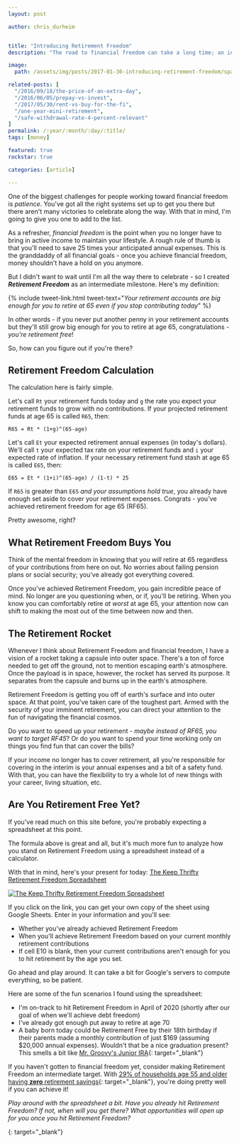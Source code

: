 ```yaml
---
layout: post

author: chris_durheim


title: "Introducing Retirement Freedom"
description: "The road to financial freedom can take a long time; an intermediate step to celebrate is Retirement Freedom - never heard of it? That's because I made it up"

image:
  path: /assets/img/posts/2017-01-30-introducing-retirement-freedom/space-capsule.jpg

related-posts: [
  "/2016/09/18/the-price-of-an-extra-day",
  "/2016/06/05/prepay-vs-invest",
  "/2017/05/30/rent-vs-buy-for-the-fi",
  "/one-year-mini-retirement",
  "/safe-withdrawal-rate-4-percent-relevant"
]
permalink: /:year/:month/:day/:title/
tags: [money]

featured: true
rockstar: true

categories: [article]

---
```


One of the biggest challenges for people working toward financial freedom is _patience_. You've got all the right systems set up to get you there but there aren't many victories to celebrate along the way. With that in mind, I'm going to give you one to add to the list.

As a refresher, _financial freedom_ is the point when you no longer have to bring in active income to maintain your lifestyle. A rough rule of thumb is that you'll need to save 25 times your anticipated annual expenses. This is the granddaddy of all financial goals - once you achieve financial freedom, money shouldn't have a hold on you anymore.

But I didn't want to wait until I'm all the way there to celebrate - so I created ___Retirement Freedom___ as an intermediate milestone. Here's my definition:

{% include tweet-link.html tweet-text="_Your retirement accounts are big enough for you to retire at 65 even if you stop contributing today_" %}

In other words - if you never put another penny in your retirement accounts but they'll still grow big enough for you to retire at age 65, congratulations - _you're retirement free_!

So, how can you figure out if you're there?

## Retirement Freedom Calculation

The calculation here is fairly simple.

Let's call `Rt` your retirement funds today and `g` the rate you expect your retirement funds to grow with no contributions. If your projected retirement funds at age 65 is called `R65`, then:

    R65 = Rt * (1+g)^(65-age)

Let's call `Et` your expected retirement annual expenses (in today's dollars). We'll call `t` your expected tax rate on your retirement funds and `i` your expected rate of inflation. If your necessary retirement fund stash at age 65 is called `E65`, then:

    E65 = Et * (1+i)^(65-age) / (1-t) * 25

If `R65` is greater than `E65` _and your assumptions hold true_, you already have enough set aside to cover your retirement expenses. Congrats - you've achieved retirement freedom for age 65 (RF65).

Pretty awesome, right?

## What Retirement Freedom Buys You

Think of the mental freedom in knowing that you _will_ retire at 65 regardless of your contributions from here on out. No worries about failing pension plans or social security; you've already got everything covered.

Once you've achieved Retirement Freedom, you gain incredible peace of mind. No longer are you questioning when, or if, you'll be retiring. When you know you can comfortably retire _at worst_ at age 65, your attention now can shift to making the most out of the time between now and then.

## The Retirement Rocket

Whenever I think about Retirement Freedom and financial freedom, I have a vision of a rocket taking a capsule into outer space. There's a ton of force needed to get off the ground, not to mention escaping earth's atmosphere. Once the payload is in space, however, the rocket has served its purpose. It separates from the capsule and burns up in the earth's atmosphere.

Retirement Freedom is getting you off of earth's surface and into outer space. At that point, you've taken care of the toughest part. Armed with the security of your imminent retirement, you can direct your attention to the fun of navigating the financial cosmos.

Do you want to speed up your retirement - _maybe instead of RF65, you want to target RF45_? Or do you want to spend your time working only on things you find fun that can cover the bills?

If your income no longer has to cover retirement, all you're responsible for covering in the interim is your annual expenses and a bit of a safety fund. With that, you can have the flexibility to try a whole lot of new things with your career, living situation, etc.

## Are You Retirement Free Yet?

If you've read much on this site before, you're probably expecting a spreadsheet at this point.

The formula above is great and all, but it's much more fun to analyze how you stand on Retirement Freedom using a spreadsheet instead of a calculator.

With that in mind, here's your present for today: [The Keep Thrifty Retirement Freedom Spreadsheet][spreadsheet]

[![The Keep Thrifty Retirement Freedom Spreadsheet]({{site.url}}/assets/img/posts/2017-01-30-introducing-retirement-freedom/retirement-freedom-spreadsheet.jpg)][spreadsheet]

If you click on the link, you can get your own copy of the sheet using Google Sheets. Enter in your information and you'll see:

- Whether you've already achieved Retirement Freedom
- When you'll achieve Retirement Freedom based on your current monthly retirement contributions
- If cell E10 is blank, then your current contributions aren't enough for you to hit retirement by the age you set.

Go ahead and play around. It can take a bit for Google's servers to compute everything, so be patient.

Here are some of the fun scenarios I found using the spreadsheet:

- I'm on-track to hit Retirement Freedom in April of 2020 (shortly after our goal of when we'll achieve debt freedom)
- I've already got enough put away to retire at age 70
- A baby born today could be Retirement Free by their 18th birthday if their parents made a monthly contribution of just $169 (assuming $20,000 annual expenses). Wouldn't that be a nice graduation present? This smells a bit like [Mr. Groovy's Junior IRA](http://freedomisgroovy.com/junior-ira-nutshell/){: target="_blank"}

If you haven't gotten to financial freedom yet, consider making Retirement Freedom an intermediate target. With [29% of households age 55 and older having __zero__ retirement savings](http://www.gao.gov/products/GAO-15-419){: target="_blank"}, you're doing pretty well if you can achieve it!

_Play around with the spreadsheet a bit. Have you already hit Retirement Freedom? If not, when will you get there? What opportunities will open up for you once you hit Retirement Freedom?_

[spreadsheet]: https://docs.google.com/spreadsheets/d/17jDUnWwUz9rJyMUIv3W2QdP2J9MWMSsdL2AjuaZv3D0/copy?usp=sharing
{: target="_blank"}
